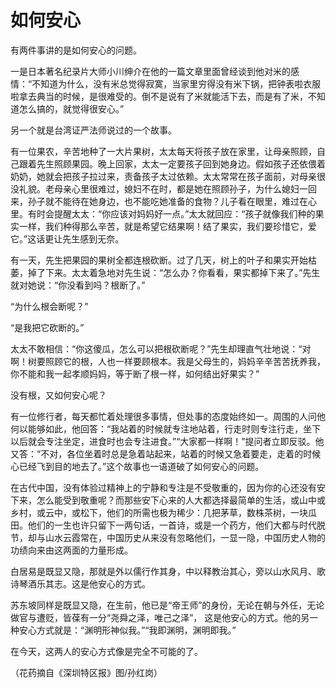 # 如何安心

有两件事讲的是如何安心的问题。 

一是日本著名纪录片大师小川绅介在他的一篇文章里面曾经谈到他对米的感情：“不知道为什么，没有米总觉得寂寞，当家里穷得没有米下锅，把钟表啦衣服啦拿去典当的时候，是很难受的。倒不是说有了米就能活下去，而是有了米，不知道怎么搞的，就觉得很安心。” 

另一个就是台湾证严法师说过的一个故事。 

有一位果农，辛苦地种了一大片果树，太太每天将孩子放在家里，让母亲照顾，自己跟着先生照顾果园。晚上回家，太太一定要孩子回到她身边。假如孩子还依偎着奶奶，她就会把孩子拉过来，责备孩子太过依赖。太太常常在孩子面前，对母亲很没礼貌。老母亲心里很难过，媳妇不在时，都是她在照顾孙子，为什么媳妇一回来，孙子就不能待在她身边，也不能吃她准备的食物？儿子看在眼里，难过在心里。有时会提醒太太：“你应该对妈妈好一点。”太太就回应：“孩子就像我们种的果实一样，我们种得那么辛苦，就是希望它结果啊！结了果实，我们要珍惜它，爱它。”这话更让先生感到无奈。 

有一天，先生把果园的果树全都连根砍断。过了几天，树上的叶子和果实开始枯萎，掉了下来。太太着急地对先生说：“怎么办？你看看，果实都掉下来了。”先生就对她说：“你没看到吗？根断了。” 

“为什么根会断呢？” 

“是我把它砍断的。” 

太太不敢相信：“你这傻瓜，怎么可以把根砍断呢？”先生却理直气壮地说：“对啊！树要照顾它的根，人也一样要顾根本。我是父母生的，妈妈辛辛苦苦抚养我，你不能和我一起孝顺妈妈，等于断了根一样，如何结出好果实？” 

没有根，又如何安心呢？ 

有一位修行者，每天都忙着处理很多事情，但处事的态度始终如一。周围的人问他何以能够如此，他回答：“我站着的时候就专注地站着，行走时则专注行走，坐下以后就会专注坐定，进食时也会专注进食。”“大家都一样啊！”提问者立即反驳。他又答：“不对，各位坐着时总是急着站起来，站着的时候又急着要走，走着的时候心已经飞到目的地去了。”这个故事也一语道破了如何安心的问题。 

在古代中国，没有体验过精神上的宁静和专注是不受敬重的，因为你的心还没有安下来，怎么能受到敬重呢？而那些安下心来的人大都选择最简单的生活，或山中或乡村，或云中，或松下，他们的所需也极为稀少：几把茅草，数株茶树，一块瓜田。他们的一生也许只留下一两句话，一首诗，或是一个药方，他们大都与时代脱节，却与山水云霞常在，中国历史从来没有忽略他们，一显一隐，中国历史人物的功绩向来由这两面的力量形成。 

白居易是既显又隐，那就是外以儒行作其身，中以释教治其心，旁以山水风月、歌诗琴酒乐其志。这是他安心的方式。 

苏东坡同样是既显又隐，在生前，他已是“帝王师”的身份，无论在朝与外任，无论做官与遭贬，皆葆有一分“尧舜之泽，唯己之泽”， 这是他安心的方式。他的另一种安心方式就是：“渊明形神似我。”“我即渊明，渊明即我。” 

在今天，这两人的安心方式像是完全不可能的了。 

（花药摘自《深圳特区报》图/孙红岗）